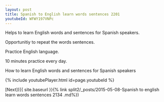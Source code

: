 ```yaml
---
layout: post
title: Spanish to English learn words sentences 2201 
youtubeId: WFWY197VNPc
---
```

 
 
Helps to learn English words and sentences for Spanish speakers.

Opportunitiy to repeat the words sentences. 

Practice English language. 
 
10 minutes practice every day. 
 
How to learn English words and sentences for Spanish speakers 
 
{% include youtubePlayer.html id=page.youtubeId %}
 
 
[Next]({{ site.baseurl }}{% link  split2/_posts/2015-05-08-Spanish to english learn words sentences 2134 .md%})
 
